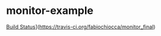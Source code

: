 # monitor-example
[Build Status](https://travis-ci.org/fabiochiocca/monitor_final.svg?branch=master)](https://travis-ci.org/fabiochiocca/monitor_final)